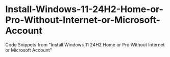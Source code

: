 # Install-Windows-11-24H2-Home-or-Pro-Without-Internet-or-Microsoft-Account
Code Snippets from "Install Windows 11 24H2 Home or Pro Without Internet or Microsoft Account”
